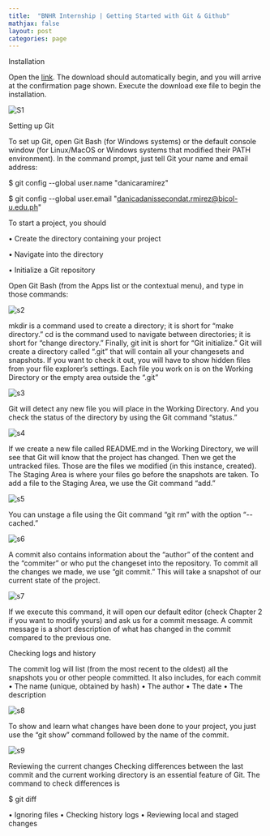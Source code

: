 ```yaml
---
title:  "BNHR Internship | Getting Started with Git & Github"
mathjax: false
layout: post
categories: page
---
```



Installation

Open the [link](https://git-scm.com/download/win). The download should automatically begin, and you will arrive at the confirmation page shown. Execute the download exe file to begin the installation. 


![S1](https://user-images.githubusercontent.com/90082311/135712513-ce845d9d-2679-4b7e-ace3-79652b039e64.png)



Setting up Git

To set up Git, open Git Bash (for Windows systems) or the default console window (for Linux/MacOS or Windows systems that modified their PATH environment). In the command prompt, just tell Git your name and email address: 

$ git config --global user.name "danicaramirez"

$ git config --global user.email "danicadanissecondat.rmirez@bicol-u.edu.ph" 



To start a project, you should

•	Create the directory containing your project 

•	Navigate into the directory 

•	Initialize a Git repository 

Open Git Bash (from the Apps list or the contextual menu), and type in those commands: 

![s2](https://user-images.githubusercontent.com/90082311/135717639-b82d47cf-9ff7-4c20-a549-84cab86914e5.png)

mkdir is a command used to create a directory; it is short for “make directory.” cd is the command used to navigate between directories; it is short for “change directory.” Finally, git init is short for “Git initialize.” Git will create a directory called “.git” that will contain all your changesets and snapshots. If you want to check it out, you will have to show hidden files from your file explorer’s settings. Each file you work on is on the Working Directory or the empty area outside the “.git” 


![s3](https://user-images.githubusercontent.com/90082311/135717668-24821be3-e471-490e-aa81-88cf4cbd2d70.png)

Git will detect any new file you will place in the Working Directory. And you check the status of the directory by using the Git command “status.” 

![s4](https://user-images.githubusercontent.com/90082311/135717740-7efbf1b8-afde-4b7d-8012-416384184988.png)


If we create a new file called README.md in the Working Directory, we will see that Git will know that the project has changed. Then we get the untracked files. Those are the files we modified (in this instance, created). The Staging Area is where your files go before the snapshots are taken. 
To add a file to the Staging Area, we use the Git command “add.” 

![s5](https://user-images.githubusercontent.com/90082311/135717800-127dd1b5-a718-44d3-9647-3a8d42af6355.png)


You can unstage a file using the Git command “git rm” with the option “--cached.” 

![s6](https://user-images.githubusercontent.com/90082311/135717826-3d5ff509-d4de-40cf-8d96-484753bc6eb6.png)


A commit also contains information about the “author” of the content and the “commiter” or who put the changeset into the repository. 
To commit all the changes we made, we use “git commit.” This will take a snapshot of our current state of the project. 

![s7](https://user-images.githubusercontent.com/90082311/135717881-c7ed73c7-3cf0-4de9-991f-2e48509e8c9a.png)


If we execute this command, it will open our default editor (check Chapter 2 if you want to modify yours) and ask us for a commit message. A commit message is a short description of what has changed in the commit compared to the previous one. 

Checking logs and history 

The commit log will list (from the most recent to the oldest) all the snapshots you or other people committed. It also includes, for each commit 
•	The name (unique, obtained by hash) 
•	The author 
•	The date 
•	The description 

![s8](https://user-images.githubusercontent.com/90082311/135717908-1b8661d4-3968-46bd-89c5-65b2d196df5a.png)



To show and learn what changes have been done to your project, you just use the “git show” command followed by the name of the commit. 

![s9](https://user-images.githubusercontent.com/90082311/135717931-8fb96955-b80e-4a11-b2c8-91d32f57aacc.png)


Reviewing the current changes 
Checking differences between the last commit and the current working directory is an essential feature of Git. The command to check differences is 

$ git diff 

•	Ignoring files 
•	Checking history logs 
•	Reviewing local and staged changes 












